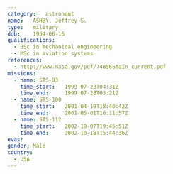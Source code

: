 ```yaml
---
category:	astronaut
name:	ASHBY, Jeffrey S.
type:	military
dob:	1954-06-16
qualifications:
  - BSc in mechanical engineering
  - MSc in aviation systems
references:
  - http://www.nasa.gov/pdf/740566main_current.pdf
missions:
  - name: STS-93
    time_start:   1999-07-23T04:31Z
    time_end:     1999-07-28T03:21Z
  - name: STS-100
    time_start:   2001-04-19T18:40:42Z
    time_end:     2001-05-01T16:11:57Z
  - name: STS-112
    time_start:   2002-10-07T19:45:51Z
    time_end:     2002-10-18T15:44:36Z
evas:
gender:	Male
country:
  - USA
---
```

